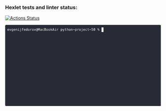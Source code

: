 ### Hexlet tests and linter status:
[![Actions Status](https://github.com/sirnapster88/python-project-50/actions/workflows/hexlet-check.yml/badge.svg)](https://github.com/sirnapster88/python-project-50/actions)

![Local GIF](./animations/gendiff.gif)